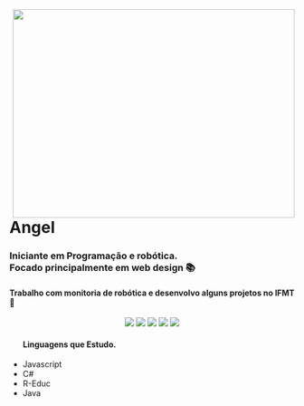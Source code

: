 <img align="right" width="498" height="368" src="https://i.pinimg.com/originals/cd/5f/03/cd5f03b9f13968b596849f00b12a2033.gif">

# Angel
   
### Iniciante em Programação e robótica.<br> Focado principalmente em web design 📚
#### Trabalho com monitoria de robótica e desenvolvo alguns projetos no IFMT 👾

<p align='center'>
  <!---Linkedin Badge-->
    <a href="https://www.linkedin.com/in/vitoria-angel-silva-130003196/" target="_blank"><img src="https://img.shields.io/badge/-Linkedin-0077B5?style=flat-square&logo=Linkedin&logoColor=white&link=https://www.linkedin.com/in/vitoria-angel-silva-130003196/"/></a>
  <!---Whatsapp Badge-->
    <a href="https://api.whatsapp.com/send?phone=5565992328339"_blank"><img src="https://img.shields.io/badge/-Whatsapp-34af23?style=flat-square&logo=Whatsapp&logoColor=white&link=https://api.whatsapp.com/send?phone=5565992328339"/></a>
  <!---Github Badge-->
    <a href="https://github.com/gibdike" target="_blank"><img src="https://img.shields.io/badge/-Github-000?style=flat-square&logo=Github&logoColor=white&link=https://github.com/gibdike"/></a>
  <!---Gmail Badge-->
    <a href="mailto:vitoria.angel2002@gmail.com" target="_blank"><img src="https://img.shields.io/badge/-Gmail-c14438?style=flat-square&logo=Gmail&logoColor=white&link=mailto:vitoria.angel2002@gmail.com"/></a>
  <!---Telegram Badge-->
    <a href="https://t.me/VihAngel" target="_blank"><img src="https://img.shields.io/badge/-Telegram-0E8ED4?style=flat-square&logo=Telegram&logoColor=white&link=t.me/VihAngel"/></a>
  
</p>

<ul>
<h4>Linguagens que Estudo.</h4>
<li>Javascript</li>
<li>C#</li>
<li>R-Educ</li>
<li>Java</li>
</ul>
